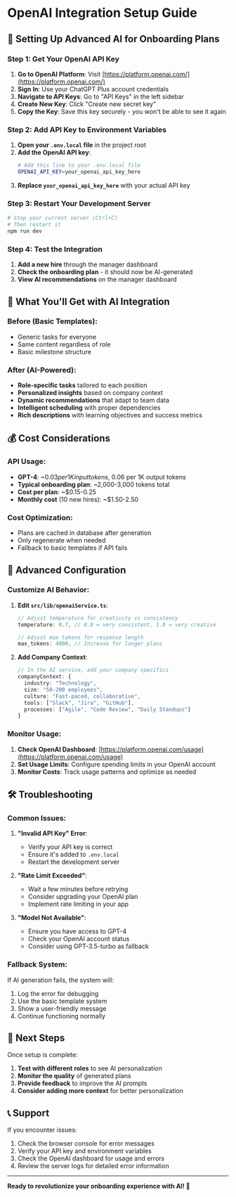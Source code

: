 # OpenAI Integration Setup Guide

## 🚀 Setting Up Advanced AI for Onboarding Plans

### Step 1: Get Your OpenAI API Key

1. **Go to OpenAI Platform**: Visit [https://platform.openai.com/](https://platform.openai.com/)
2. **Sign In**: Use your ChatGPT Plus account credentials
3. **Navigate to API Keys**: Go to "API Keys" in the left sidebar
4. **Create New Key**: Click "Create new secret key"
5. **Copy the Key**: Save this key securely - you won't be able to see it again

### Step 2: Add API Key to Environment Variables

1. **Open your `.env.local` file** in the project root
2. **Add the OpenAI API key**:
   ```bash
   # Add this line to your .env.local file
   OPENAI_API_KEY=your_openai_api_key_here
   ```
3. **Replace `your_openai_api_key_here`** with your actual API key

### Step 3: Restart Your Development Server

```bash
# Stop your current server (Ctrl+C)
# Then restart it
npm run dev
```

### Step 4: Test the Integration

1. **Add a new hire** through the manager dashboard
2. **Check the onboarding plan** - it should now be AI-generated
3. **View AI recommendations** on the manager dashboard

## 🎯 What You'll Get with AI Integration

### **Before (Basic Templates):**
- Generic tasks for everyone
- Same content regardless of role
- Basic milestone structure

### **After (AI-Powered):**
- **Role-specific tasks** tailored to each position
- **Personalized insights** based on company context
- **Dynamic recommendations** that adapt to team data
- **Intelligent scheduling** with proper dependencies
- **Rich descriptions** with learning objectives and success metrics

## 💰 Cost Considerations

### **API Usage:**
- **GPT-4**: ~$0.03 per 1K input tokens, ~$0.06 per 1K output tokens
- **Typical onboarding plan**: ~2,000-3,000 tokens total
- **Cost per plan**: ~$0.15-0.25
- **Monthly cost** (10 new hires): ~$1.50-2.50

### **Cost Optimization:**
- Plans are cached in database after generation
- Only regenerate when needed
- Fallback to basic templates if API fails

## 🔧 Advanced Configuration

### **Customize AI Behavior:**

1. **Edit `src/lib/openaiService.ts`**:
   ```typescript
   // Adjust temperature for creativity vs consistency
   temperature: 0.7, // 0.0 = very consistent, 1.0 = very creative
   
   // Adjust max tokens for response length
   max_tokens: 4000, // Increase for longer plans
   ```

2. **Add Company Context**:
   ```typescript
   // In the AI service, add your company specifics
   companyContext: {
     industry: "Technology",
     size: "50-200 employees",
     culture: "Fast-paced, collaborative",
     tools: ["Slack", "Jira", "GitHub"],
     processes: ["Agile", "Code Review", "Daily Standups"]
   }
   ```

### **Monitor Usage:**

1. **Check OpenAI Dashboard**: [https://platform.openai.com/usage](https://platform.openai.com/usage)
2. **Set Usage Limits**: Configure spending limits in your OpenAI account
3. **Monitor Costs**: Track usage patterns and optimize as needed

## 🛠️ Troubleshooting

### **Common Issues:**

1. **"Invalid API Key" Error**:
   - Verify your API key is correct
   - Ensure it's added to `.env.local`
   - Restart the development server

2. **"Rate Limit Exceeded"**:
   - Wait a few minutes before retrying
   - Consider upgrading your OpenAI plan
   - Implement rate limiting in your app

3. **"Model Not Available"**:
   - Ensure you have access to GPT-4
   - Check your OpenAI account status
   - Consider using GPT-3.5-turbo as fallback

### **Fallback System:**

If AI generation fails, the system will:
1. Log the error for debugging
2. Use the basic template system
3. Show a user-friendly message
4. Continue functioning normally

## 🎉 Next Steps

Once setup is complete:

1. **Test with different roles** to see AI personalization
2. **Monitor the quality** of generated plans
3. **Provide feedback** to improve the AI prompts
4. **Consider adding more context** for better personalization

## 📞 Support

If you encounter issues:
1. Check the browser console for error messages
2. Verify your API key and environment variables
3. Check the OpenAI dashboard for usage and errors
4. Review the server logs for detailed error information

---

**Ready to revolutionize your onboarding experience with AI! 🚀** 